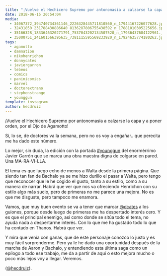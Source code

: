```yaml
---
title: "¡Vuelve el Hechicero Supremo por antonomasia a calzarse la capa y a poner orden, por el Ojo de Agamotto!"
date: 2018-06-15 20:54:04
media: 
  - 34067372_394740734361146_2226328445711810560_n_17944167226077628.jpg
  - 32431850_231788430886640_8136287806755438592_n_17881010305225656.jpg
  - 35166328_1833646320271791_7537043202134507520_n_17936437684122961.jpg
  - 35000751_241601566395635_7381115595569233920_n_17924635774180262.jpg
tags: 
  - agamotto
  - damnation
  - nikohenrichon
  - donnycates
  - javiergarron
  - tebeos
  - comics
  - paninicomics
  - marvel
  - doctorextrano
  - stephenstrange
  - younggun
template: instagram
author: hecdruiz
---
```


¡Vuelve el Hechicero Supremo por antonomasia a calzarse la capa y a poner orden, por el Ojo de Agamotto!


Si, lo se, de doctores va la semana, pero no os voy a engañar.. que perecita me ha dado este número.


Lo mejor, sin duda, la edición con la portada [#younggun](/tags/younggun) del enormérrimo Javier Garrón que se marca una obra maestra digna de colgarse en pared. Una MA-RA-VI-LLA.


El tema es que luego echo de menos a Walta desde la primera página. Que siendo tan fan de Bachalo ya se me hizo durillo el pasar a Walta, pero tengo que reconocer que le he cogido el gusto, tanto a su estilo, como a su manera de narrar. Habrá que ver que nos va ofreciendo Henrichon con su estilo algo más sucio, pero de primeras no me parece una mejora. No es que me disguste, pero tampoco me enamora.


Vamos, que muy buen evento se va a tener que marcar [@dcates](https://instagram.com/dcates) a los guiones, porque desde luego de primeras me ha despertado interés cero. Y es que el principal enemigo, así como donde se sitúa todo el tema, no ayuda nada a despertarme interés. Con lo que me ha gustado todo lo que ha contado en Thanos. Habrá que ver.


Y mira que venía con ganas, que de este personaje conozco lo justo y es muy fácil sorprenderme. Pero ya le he dado una oportunidad después de la marcha de Aaron y Bachalo, y entendiendo esta última saga como un epílogo a todo ese trabajo, me da a partir de aquí o esto mejora mucho o poco más lejos voy a llegar. Veremos.




([@hecdruiz](https://instagram.com/hecdruiz)).
